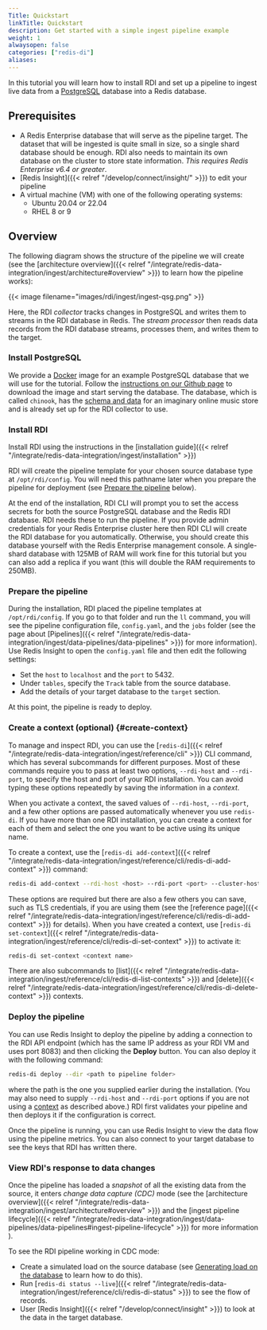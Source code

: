 ```yaml
---
Title: Quickstart
linkTitle: Quickstart
description: Get started with a simple ingest pipeline example
weight: 1
alwaysopen: false
categories: ["redis-di"]
aliases:
---
```


In this tutorial you will learn how to install RDI and set up a pipeline to ingest live data from a [PostgreSQL](https://www.postgresql.org/) database into a Redis database.

## Prerequisites

- A Redis Enterprise database that will serve as the pipeline target. The dataset that will be ingested is
  quite small in size, so a single shard database should be enough. RDI also needs to maintain its
  own database on the cluster to store state information. *This requires Redis Enterprise v6.4 or greater*.
- [Redis Insight]({{< relref "/develop/connect/insight/" >}})
  to edit your pipeline
- A virtual machine (VM) with one of the following operating systems:  
  - Ubuntu 20.04 or 22.04
  - RHEL 8 or 9

## Overview

The following diagram shows the structure of the pipeline we will create (see
the [architecture overview]({{< relref "/integrate/redis-data-integration/ingest/architecture#overview" >}}) to learn how the pipeline works):

{{< image filename="images/rdi/ingest/ingest-qsg.png" >}}

Here, the RDI *collector* tracks changes in PostgreSQL and writes them to streams in the 
RDI database in Redis. The *stream processor* then reads data records from the RDI
database streams, processes them, and writes them to the target.

### Install PostgreSQL

We provide a [Docker](https://www.docker.com/) image for an example PostgreSQL
database that we will use for the tutorial. Follow the
[instructions on our Github page](https://github.com/Redislabs-Solution-Architects/rdi-quickstart-postgres/tree/main)
to download the image and start serving the database. The database, which is
called `chinook`, has the [schema and data](https://www.kaggle.com/datasets/samaxtech/chinook-music-store-data?select=schema_diagram.png) for an imaginary online music store
and is already set up for the RDI collector to use.

### Install RDI

Install RDI using the instructions in the
[installation guide]({{< relref "/integrate/redis-data-integration/ingest/installation" >}})

RDI will create the pipeline template for your chosen source database type at
`/opt/rdi/config`. You will need this pathname later when you prepare the pipeline for deployment
(see [Prepare the pipeline](#prepare-the-pipeline) below).

At the end of the installation, RDI CLI will prompt you to set the access secrets
for both the source PostgreSQL database and the Redis RDI database. RDI needs these to
run the pipeline. If you provide admin credentials for your Redis Enterprise cluster here then RDI CLI will
create the RDI database for you automatically. Otherwise, you should create this
database yourself with the Redis Enterprise management console. A single-shard
database with 125MB of RAM will work fine for this tutorial but you can also add a
replica if you want (this will double the RAM requirements to 250MB).

### Prepare the pipeline

During the installation, RDI placed the pipeline templates at `/opt/rdi/config`.
If you go to that folder and run the `ll` command, you will see the pipeline
configuration file, `config.yaml`, and the `jobs` folder (see the page about
[Pipelines]({{< relref "/integrate/redis-data-integration/ingest/data-pipelines/data-pipelines" >}}) for more information). Use Redis Insight to open
the `config.yaml` file and then edit the following settings:

- Set the `host` to `localhost` and the `port` to 5432.
- Under `tables`, specify the `Track` table from the source database.
- Add the details of your target database to the `target` section.

At this point, the pipeline is ready to deploy.

### Create a context (optional) {#create-context}

To manage and inspect RDI, you can use the
[`redis-di`]({{< relref "/integrate/redis-data-integration/ingest/reference/cli" >}})
CLI command, which has several subcommands for different purposes. Most of these commands require you
to pass at least two options, `--rdi-host` and `--rdi-port`, to specify the host and port of your
RDI installation. You can avoid typing these options repeatedly by saving the
information in a *context*.

When you activate a context, the saved values of
`--rdi-host`, `--rdi-port`, and a few other options are passed automatically whenever
you use `redis-di`. If you have more than one RDI installation, you can create a context
for each of them and select the one you want to be active using its unique name.

To create a context, use the
[`redis-di add-context`]({{< relref "/integrate/redis-data-integration/ingest/reference/cli/redis-di-add-context" >}})
command:

```bash
redis-di add-context --rdi-host <host> --rdi-port <port> --cluster-host <Redis DB host> --cluster-api-port <Redis DB API port> --cluster-user <Redis DB username> <unique-context-name>
```

These options are required but there are also a few others you can save, such as TLS credentials, if
you are using them (see the
[reference page]({{< relref "/integrate/redis-data-integration/ingest/reference/cli/redis-di-add-context" >}})
for details). When you have created a context, use
[`redis-di set-context`]({{< relref "/integrate/redis-data-integration/ingest/reference/cli/redis-di-set-context" >}})
to activate it:

```bash
redis-di set-context <context name>
```

There are also subcommands to
[list]({{< relref "/integrate/redis-data-integration/ingest/reference/cli/redis-di-list-contexts" >}})
and [delete]({{< relref "/integrate/redis-data-integration/ingest/reference/cli/redis-di-delete-context" >}})
contexts.

### Deploy the pipeline

You can use Redis Insight to deploy the pipeline by adding a connection to the RDI API
endpoint (which has the same IP address as your RDI VM and uses port 8083) and then clicking the **Deploy** button. You can also deploy it with the following command:

```bash
redis-di deploy --dir <path to pipeline folder>
```

where the path is the one you supplied earlier during the installation. (You may also need
to supply `--rdi-host` and `--rdi-port` options if you are not using a
[context](#create-context) as described above.) RDI first
validates your pipeline and then deploys it if the configuration is correct.

Once the pipeline is running, you can use Redis Insight to view the data flow using the
pipeline metrics. You can also connect to your target database to see the keys that RDI has written there.

### View RDI's response to data changes

Once the pipeline has loaded a *snapshot* of all the existing data from the source,
it enters *change data capture (CDC)* mode (see the
[architecture overview]({{< relref "/integrate/redis-data-integration/ingest/architecture#overview" >}})
and the
[ingest pipeline lifecycle]({{< relref "/integrate/redis-data-integration/ingest/data-pipelines/data-pipelines#ingest-pipeline-lifecycle" >}})
for more information
).

To see the RDI pipeline working in CDC mode:
 
- Create a simulated load on the source database
  (see [Generating load on the database](https://github.com/Redislabs-Solution-Architects/rdi-quickstart-postgres?tab=readme-ov-file#generating-load-on-the-database)
  to learn how to do this).
- Run
  [`redis-di status --live`]({{< relref "/integrate/redis-data-integration/ingest/reference/cli/redis-di-status" >}})
  to see the flow of records.
- User [Redis Insight]({{< relref "/develop/connect/insight" >}}) to look at the data in the target database.
